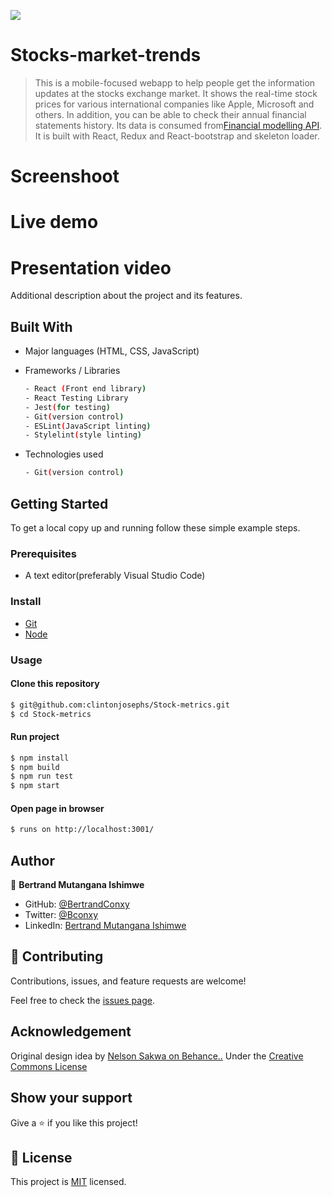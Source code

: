 ![](https://img.shields.io/badge/StocksMarketTrends-blue)

# Stocks-market-trends
> This is a mobile-focused webapp to help people get the information updates at the stocks exchange market. It shows the real-time stock prices for various international companies like Apple, Microsoft and others. In addition, you can be able to check their annual financial statements history. Its data is consumed from[Financial modelling API](https://site.financialmodelingprep.com/developer/docs/). It is built with React, Redux and React-bootstrap and skeleton loader.

# Screenshoot

# Live demo
# Presentation video

Additional description about the project and its features.

## Built With

- Major languages (HTML, CSS, JavaScript)

- Frameworks / Libraries
  ```bash
  - React (Front end library)
  - React Testing Library
  - Jest(for testing)
  - Git(version control)
  - ESLint(JavaScript linting)
  - Stylelint(style linting)
  ```

- Technologies used 
  
  ``` bash
  - Git(version control)
  ```


## Getting Started

To get a local copy up and running follow these simple example steps.

### Prerequisites
 - A text editor(preferably Visual Studio Code)

### Install
  -  [Git](https://git-scm.com/downloads)
  -  [Node](https://nodejs.org/en/download/)

### Usage
#### Clone this repository

```bash
$ git@github.com:clintonjosephs/Stock-metrics.git
$ cd Stock-metrics
```
#### Run project

```bash
$ npm install
$ npm build
$ npm run test
$ npm start
```

#### Open page in browser
```bash
$ runs on http://localhost:3001/
```

## Author

👤 **Bertrand Mutangana Ishimwe**

- GitHub: [@BertrandConxy](https://github.com/BertrandConxy)
- Twitter: [@Bconxy](https://twitter.com/BertrandMutanga)
- LinkedIn: [Bertrand Mutangana Ishimwe](https://www.linkedin.com/in/bertrandmutangana)

## 🤝 Contributing

Contributions, issues, and feature requests are welcome!

Feel free to check the [issues page](https://github.com/BertrandConxy/Stocks-market-trends/issues).

## Acknowledgement
Original design idea by [Nelson Sakwa on Behance..](https://www.behance.net/gallery/31579789/Ballhead-App-%28Free-PSDs%29) Under the [Creative Commons License](https://creativecommons.org/licenses/by-nc/4.0/)

## Show your support

Give a ⭐️ if you like this project!

## 📝 License

This project is [MIT](https://opensource.org/licenses/MIT) licensed.
